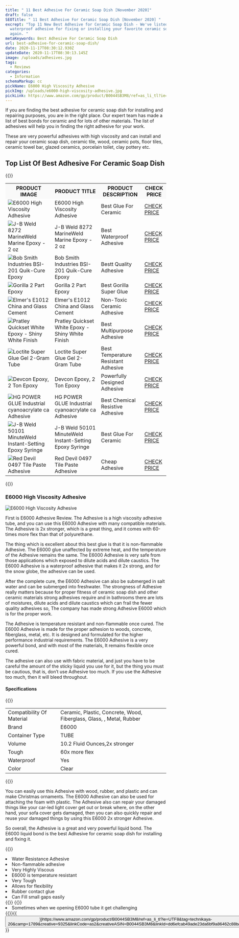 ```yaml
---
title: " 11 Best Adhesive For Ceramic Soap Dish [November 2020]"
draft: false
SEOTitle: " 11 Best Adhesive For Ceramic Soap Dish [November 2020] "
excrept: "Top 11 New Best Adhesive for Ceramic Soap Dish - We've listed best
  waterproof adhesive for fixing or installing your favorite ceramic soap dish
  again. "
metaKeywords: Best Adhesive For Ceramic Soap Dish
url: best-adhesive-for-ceramic-soap-dish/
date: 2020-11-17T08:30:12.930Z
updateDate: 2020-11-17T08:30:13.145Z
image: /uploads/adhesives.jpg
tags:
  - Reviews
categories:
  - Information
schemaMarkup: cc
pickName: E6000 High Viscosity Adhesive
pickImg: /uploads/e6000-high-viscosity-adhesive.jpg
pickLink: https://www.amazon.com/gp/product/B0044SB3M8/ref=as_li_tl?ie=UTF8&tag=technikaya-20&camp=1789&creative=9325&linkCode=as2&creativeASIN=B0044SB3M8&linkId=dd6efcab49ade23da6bf9a86462c88ba
---
```

If you are finding the best adhesive for ceramic soap dish for installing and repairing purposes, you are in the right place. Our expert team has made a list of best bonds for ceramic and for lots of other materials. The list of adhesives will help you in finding the right adhesive for your work. 

These are very powerful adhesives with high viscosity and can install and repair your ceramic soap dish, ceramic tile, wood, ceramic pots, floor tiles, ceramic towel bar, glazed ceramics, porcelain toilet, clay pottery etc.

## Top List Of Best Adhesive For Ceramic Soap Dish

{{<html-code tag="div">}}

<table class="no-mobile product-table" width="100%">
<tbody>
<tr class="thead" style="background-color:#f9f9f9!important">
<th><strong>PRODUCT IMAGE</strong></th>
<th><strong>PRODUCT TITLE</strong></th>
<th><strong>PRODUCT DESCRIPTION</strong></th>
<th><strong>CHECK PRICE</strong></th>
</tr>
<tr>
<td class="tdimg"><img src="/uploads/e6000-high-viscosity-adhesive.jpg" alt="E6000 High Viscosity Adhesive" title="E6000 High Viscosity Adhesive"></td>
<td>E6000 High Viscosity Adhesive</td>
<td>Best Glue For Ceramic</td>
<td><a class="table-button" href="https://www.amazon.com/gp/product/B0044SB3M8/ref=as_li_tl?ie=UTF8&tag=technikaya-20&camp=1789&creative=9325&linkCode=as2&creativeASIN=B0044SB3M8&linkId=dd6efcab49ade23da6bf9a86462c88ba" target="_blank" rel="nofollow noopener noreferrer">CHECK PRICE</a></td>
</tr>
<tr>
<td class="tdimg"><img src="/uploads/j-b-weld-8272-marineweld-marine-epoxy.jpg" alt="J-B Weld 8272 MarineWeld Marine Epoxy - 2 oz" title="J-B Weld 8272 MarineWeld Marine Epoxy - 2 oz"></td>
<td>J-B Weld 8272 MarineWeld Marine Epoxy - 2 oz</td>
<td>Best Waterproof Adhesive</td>
<td><a class="table-button" href="https://www.amazon.com/gp/product/B000KKPFFA/ref=as_li_tl?ie=UTF8&tag=technikaya-20&camp=1789&creative=9325&linkCode=as2&creativeASIN=B000KKPFFA&linkId=b7ee3c76ab7f5acc0a30155f3c43146d" target="_blank" rel="nofollow noopener noreferrer">CHECK PRICE</a></td>
</tr>
<tr>
<td class="tdimg"><img src="/uploads/bob-smith-epoxy.jpg" alt="Bob Smith Industries BSI-201 Quik-Cure Epoxy " title="Bob Smith Industries BSI-201 Quik-Cure Epoxy "></td>
<td>Bob Smith Industries BSI-201 Quik-Cure Epoxy </td>
<td>Bestt Quality Adhesive</td>
<td><a class="table-button" href="https://www.amazon.com/gp/product/B08M41GCJN/ref=as_li_tl?ie=UTF8&tag=technikaya-20&camp=1789&creative=9325&linkCode=as2&creativeASIN=B08M41GCJN&linkId=854f7606ea0afe775bb02a601279069d" target="_blank" rel="nofollow noopener noreferrer">CHECK PRICE</a></td>
</tr>
<tr>
<td class="tdimg"><img src="/uploads/gorilla-2-part-epoxy.jpg" alt="Gorilla 2 Part Epoxy" title="Gorilla 2 Part Epoxy"></td>
<td>Gorilla 2 Part Epoxy</td>
<td>Best Gorilla Super Glue</td>
<td><a class="table-button" href="https://www.amazon.com/gp/product/B001Z3C3AG/ref=as_li_tl?ie=UTF8&tag=technikaya-20&camp=1789&creative=9325&linkCode=as2&creativeASIN=B001Z3C3AG&linkId=9f1c615c9ebd62a752f8c0a560203ba3" target="_blank" rel="nofollow noopener noreferrer">CHECK PRICE</a></td>
</tr>
<tr>
<td class="tdimg"><img src="/uploads/elmers-epoxy.jpg" alt="Elmer's E1012 China and Glass Cement" title="Elmer's E1012 China and Glass Cement"></td>
<td>Elmer's E1012 China and Glass Cement</td>
<td>Non-Toxic Ceramic Adhesive</td>
<td><a class="table-button" href="https://www.amazon.com/gp/product/B000MVTINW/ref=as_li_tl?ie=UTF8&tag=technikaya-20&camp=1789&creative=9325&linkCode=as2&creativeASIN=B000MVTINW&linkId=ce8da1edc3d0f759d176863c35edef26" target="_blank" rel="nofollow noopener noreferrer">CHECK PRICE</a></td>
</tr>
<tr>
<td class="tdimg"><img src="/uploads/pratley-quickset-white-epoxy-shiny-white-finish.jpg" alt="Pratley Quickset White Epoxy - Shiny White Finish" title="Pratley Quickset White Epoxy - Shiny White Finish"></td>
<td>Pratley Quickset White Epoxy - Shiny White Finish</td>
<td>Best Multipurpose Adhesive </td>
<td><a class="table-button" href="https://www.amazon.com/gp/product/B07DYDVFJN/ref=as_li_tl?ie=UTF8&tag=technikaya-20&camp=1789&creative=9325&linkCode=as2&creativeASIN=B07DYDVFJN&linkId=470fd325f19de91da622f5da8bc60fd8" target="_blank" rel="nofollow noopener noreferrer">CHECK PRICE</a></td>
</tr>
<tr>
<td class="tdimg"><img src="/uploads/loctile.jpg" alt="Loctite Super Glue Gel 2-Gram Tube" title="Loctite Super Glue Gel 2-Gram Tube"></td>
<td>Loctite Super Glue Gel 2-Gram Tube</td>
<td>Best Temperature Resistant Adhesive</td>
<td><a class="table-button" href="https://www.amazon.com/gp/product/B0041NTBZM/ref=as_li_tl?ie=UTF8&tag=technikaya-20&camp=1789&creative=9325&linkCode=as2&creativeASIN=B0041NTBZM&linkId=6c7a8711f882bb645c6071b75fae0ab5" target="_blank" rel="nofollow noopener noreferrer">CHECK PRICE</a></td>
</tr>
<tr>
<td class="tdimg"><img src="/uploads/devcon-epoxy-2-ton-epoxy.jpg" alt="Devcon Epoxy, 2 Ton Epoxy" title="Devcon Epoxy, 2 Ton Epoxy"></td>
<td>Devcon Epoxy, 2 Ton Epoxy</td>
<td>Powerfully Designed Adhesive</td>
<td><a class="table-button" href="https://www.amazon.com/gp/product/B005K091ZU/ref=as_li_tl?ie=UTF8&tag=technikaya-20&camp=1789&creative=9325&linkCode=as2&creativeASIN=B005K091ZU&linkId=e3ee40e115d3e70502cb4fa14d7a47bc" target="_blank" rel="nofollow noopener noreferrer">CHECK PRICE</a></td>
</tr>
<tr>
<td class="tdimg"><img src="/uploads/hg-power-glue-industrial.jpg" alt="HG POWER GLUE Industrial cyanoacrylate ca Adhesive" title="HG POWER GLUE Industrial cyanoacrylate ca Adhesive"></td>
<td>HG POWER GLUE Industrial cyanoacrylate ca Adhesive</td>
<td>Best Chemical Resistive Adhesive </td>
<td><a class="table-button" href="https://www.amazon.com/gp/product/B07BQ1N98B/ref=as_li_tl?ie=UTF8&tag=technikaya-20&camp=1789&creative=9325&linkCode=as2&creativeASIN=B07BQ1N98B&linkId=10ac286d2cc1a522537714d04df16d7d" target="_blank" rel="nofollow noopener noreferrer">CHECK PRICE</a></td>
</tr>
<tr>
<td class="tdimg"><img src="/uploads/j-b-weld-50101-minuteweld-instant-setting-epoxy-syringe.jpg" alt="J-B Weld 50101 MinuteWeld Instant-Setting Epoxy Syringe " title="J-B Weld 50101 MinuteWeld Instant-Setting Epoxy Syringe "></td>
<td>J-B Weld 50101 MinuteWeld Instant-Setting Epoxy Syringe </td>
<td>Best Glue For Ceramic</td>
<td><a class="table-button" href="https://www.amazon.com/gp/product/B00P1RU8PY/ref=as_li_tl?ie=UTF8&tag=technikaya-20&camp=1789&creative=9325&linkCode=as2&creativeASIN=B00P1RU8PY&linkId=afda43606bcbc35f2c78429d8e16c5aa" target="_blank" rel="nofollow noopener noreferrer">CHECK PRICE</a></td>
</tr>
<tr>
<td class="tdimg"><img src="/uploads/red-devil-0497-tile-paste-adhesive.jpg" alt="Red Devil 0497 Tile Paste Adhesive" title="Red Devil 0497 Tile Paste Adhesive"></td>
<td>Red Devil 0497 Tile Paste Adhesive</td>
<td>Cheap Adhesive</td>
<td><a class="table-button" href="https://www.amazon.com/gp/product/B000BQO2UC/ref=as_li_tl?ie=UTF8&tag=technikaya-20&camp=1789&creative=9325&linkCode=as2&creativeASIN=B000BQO2UC&linkId=ae91a30d072aff8eb63f47cd442c35f6" target="_blank" rel="nofollow noopener noreferrer">CHECK PRICE</a></td>
</tr>
</tbody>
</table>
{{</html-code>}}

### E6000 High Viscosity Adhesive

![E6000 High Viscosity Adhesive](/uploads/e6000-high-viscosity-adhesive.jpg "E6000 High Viscosity Adhesive")

First is E6000 Adhesive Review. The Adhesive is a high viscosity adhesive tube, and you can use this E6000 Adhesive with many compatible materials. The Adhesive is  2x stronger, which is a great thing, and it comes with 60-times more flex than that of polyurethane. 

The thing which is excellent about this best glue is that it is non-flammable Adhesive. The E6000 glue unaffected by extreme heat, and the temperature of the Adhesive remains the same. The E6000 Adhesive is very safe from those applications which exposed to dilute acids and dilute caustics.  The E6000 Adhesive is a waterproof adhesive that makes it 2x strong, and for the snow globe, the adhesive can be used.

After the complete cure, the E6000 Adhesive can also be submerged in salt water and can be submerged into freshwater. The strongness of Adhesive really matters because for proper fitness of ceramic soap dish and other ceramic materials strong adhesives require and in bathrooms there are lots of moistures, dilute acids and dilute caustics which can frail the fewer quality adhesives so, The company has made strong Adhesive E6000 which is for the proper work. 

The Adhesive is temperature resistant and non-flammable once cured. The E6000 Adhesive is made for the proper adhesion to woods, concrete, fiberglass, metal, etc. It is designed and formulated for the higher performance industrial requirements. The E6000 Adhesive is a very powerful bond, and with most of the materials, It remains flexible once cured. 

The adhesive can also use with fabric material, and just you have to be careful the amount of the sticky liquid you use for it, but the thing you must be cautious, that is, don’t use Adhesive too much. If you use the Adhesive too much, then it will bleed throughout. 

#### Specifications

{{<html-code tag="div">}}

<table>
<tbody><tr>
<td>Compatibility Of Material</td>
<td>Ceramic, Plastic, Concrete, Wood, Fiberglass, Glass, , Metal, Rubber</td>
</tr>
<tr>
<td>Brand	</td>
<td>E6000</td>
</tr>
<tr>
<td>Container Type</td>
<td>TUBE</td>
</tr>
<tr>
<td>Volume</td>
<td>10.2 Fluid Ounces,2x stronger</td>
</tr>
<tr>
<td>Tough</td>
<td>60x more flex</td>
</tr>
<tr>
<td>Waterproof</td>
<td>Yes</td>
</tr>
<tr>
<td>Color</td>
<td>Clear</td>
</tr>
</tbody>
</table>
{{</html-code>}}

You can easily use this Adhesive with wood, rubber, and plastic and can make Christmas ornaments. The E6000 Adhesive can also be used for attaching the foam with plastic. The Adhesive also can repair your damaged things like your car-led light cover get out or break where, on the other hand, your sofa cover gets damaged, then you can also quickly repair and reuse your damaged things by using this E6000 2x stronger Adhesive.

So overall, the Adhesive is a great and very powerful liquid bond. The E6000 liquid bond is the best Adhesive for ceramic soap dish for installing and fixing it.

{{<pros>}}

<li>Water Resistance Adhesive </li>
<li>Non-flammable adhesive</li>
<li>Very Highly Viscous</li>
<li>E6000 is temperature resistant</li>
<li>Very Tough</li>
<li>Allows for flexibility</li>
<li>Rubber contact glue</li>
<li>Can Fill small gaps easily</li>
{{</pros>}}
{{<cons>}}
<li>Sometimes when we opening E6000 tube it get challenging  </li>
{{</cons>}}{{<button>}}https://www.amazon.com/gp/product/B0044SB3M8/ref=as_li_tl?ie=UTF8&tag=technikaya-20&camp=1789&creative=9325&linkCode=as2&creativeASIN=B0044SB3M8&linkId=dd6efcab49ade23da6bf9a86462c88ba{{</button>}}